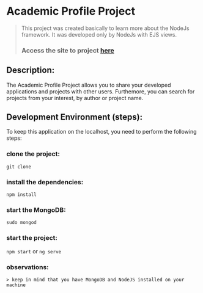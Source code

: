 # Academic Profile Project
> This project was created basically to learn more about the NodeJs framework. It was developed only by NodeJs with EJS views.
> ### Access the site to project [here](https://viewproj-port.herokuapp.com/)

## Description:
  The Academic Profile Project allows you to share your developed applications and projects with other users.
  Furthemore, you can search for projects from your interest, by author or project name. 

## Development Environment (steps):
  To keep this application on the localhost, you need to perform the following steps:
  
  ### clone the project:
  
  `git clone `
  
  ### install the dependencies: 
  
  `npm install`
  
  ### start the MongoDB:
  
  `sudo mongod`
  
  ### start the project:
  
  `npm start` or `ng serve`
  
  ### observations:
    > keep in mind that you have MongoDB and NodeJS installed on your machine
  
  
